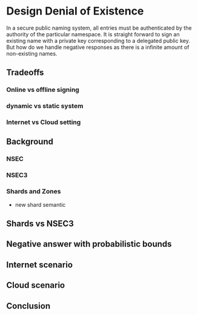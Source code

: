 # Design Denial of Existence

In a secure public naming system, all entries must be authenticated by the
authority of the particular namespace. It is straight forward to sign an
existing name with a private key corresponding to a delegated public key. But
how do we handle negative responses as there is a infinite amount of
non-existing names.

## Tradeoffs

### Online vs offline signing

### dynamic vs static system

### Internet vs Cloud setting

## Background

### NSEC 

### NSEC3

### Shards and Zones

- new shard semantic

## Shards vs NSEC3

## Negative answer with probabilistic bounds

## Internet scenario

## Cloud scenario

## Conclusion
